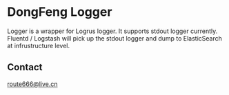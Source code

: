 # DongFeng Logger

Logger is a wrapper for Logrus logger. It supports stdout logger currently. Fluentd / Logstash will pick up the stdout logger and dump to ElasticSearch at infrustructure level.

## Contact

<route666@live.cn>